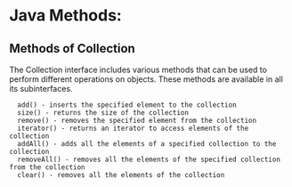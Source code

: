 # Java Methods:

## Methods of Collection
The Collection interface includes various methods that can be used to perform different operations on objects. These methods are available in all its subinterfaces.

      add() - inserts the specified element to the collection
      size() - returns the size of the collection
      remove() - removes the specified element from the collection
      iterator() - returns an iterator to access elements of the collection
      addAll() - adds all the elements of a specified collection to the collection
      removeAll() - removes all the elements of the specified collection from the collection
      clear() - removes all the elements of the collection
